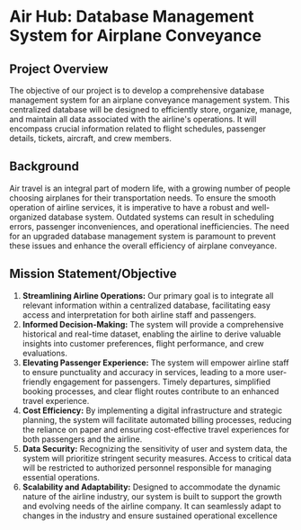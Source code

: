 # Air Hub: Database Management System for Airplane Conveyance

## Project Overview
The objective of our project is to develop a comprehensive database management system for an airplane conveyance management system. This centralized database will be designed to efficiently store, organize, manage, and maintain all data associated with the airline's operations. It will encompass crucial information related to flight schedules, passenger details, tickets, aircraft, and crew members.

## Background
Air travel is an integral part of modern life, with a growing number of people choosing airplanes for their transportation needs. To ensure the smooth operation of airline services, it is imperative to have a robust and well-organized database system. Outdated systems can result in scheduling errors, passenger inconveniences, and operational inefficiencies. The need for an upgraded database management system is paramount to prevent these issues and enhance the overall efficiency of airplane conveyance.

## Mission Statement/Objective
1. **Streamlining Airline Operations:** Our primary goal is to integrate all relevant information within a centralized database, facilitating easy access and interpretation for both airline staff and passengers.
2. **Informed Decision-Making:** The system will provide a comprehensive historical and real-time dataset, enabling the airline to derive valuable insights into customer preferences, flight performance, and crew evaluations.
3. **Elevating Passenger Experience:** The system will empower airline staff to ensure punctuality and accuracy in services, leading to a more user-friendly engagement for passengers. Timely departures, simplified booking processes, and clear flight routes contribute to an enhanced travel experience.
4. **Cost Efficiency:** By implementing a digital infrastructure and strategic planning, the system will facilitate automated billing processes, reducing the reliance on paper and ensuring cost-effective travel experiences for both passengers and the airline.
5. **Data Security:** Recognizing the sensitivity of user and system data, the system will prioritize stringent security measures. Access to critical data will be restricted to authorized personnel responsible for managing essential operations.
6. **Scalability and Adaptability:** Designed to accommodate the dynamic nature of the airline industry, our system is built to support the growth and evolving needs of the airline company. It can seamlessly adapt to changes in the industry and ensure sustained operational excellence

